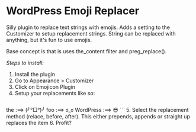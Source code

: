 # WordPress Emoji Replacer
Silly plugin to replace text strings with emojis. Adds a setting to the Customizer to setup replacement strings. String can be replaced with anything, but it's fun to use emojis.

Base concept is that is uses the_content filter and preg_replace().

_Steps to install:_

1. Install the plugin
2. Go to Appearance > Customizer
3. Click on Emojicon Plugin
4. Setup your replacements like so:
    ```
the :==>  (╯°□°)╯
foo :==>  ಠ_ಠ
WordPress :==> 😎
    ```
5. Select the replacement method (relace, before, after). This either prepends, appends or straight up replaces the item
6. Profit?

